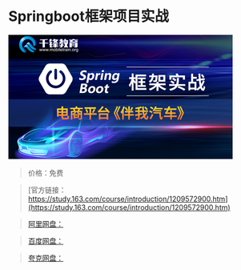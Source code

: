 # Springboot框架项目实战

![img](../../../assets/study163/free/71e270e71bd94c53a08e6e5ac3ef2e70.png)

> 价格：免费

> [官方链接：https://study.163.com/course/introduction/1209572900.htm](https://study.163.com/course/introduction/1209572900.htm)

> [阿里网盘：]()

> [百度网盘：]()

> [夸克网盘：]()
